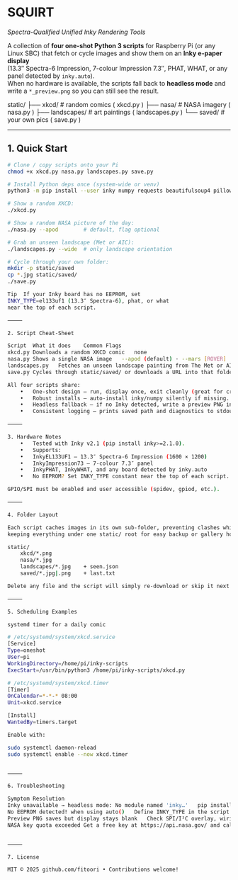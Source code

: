 # SQUIRT
*Spectra-Qualified Unified Inky Rendering Tools*

A collection of **four one-shot Python 3 scripts** for Raspberry Pi (or any Linux SBC)
that fetch or cycle images and show them on an **Inky e-paper display**  
(13.3″ Spectra-6 Impression, 7-colour Impression 7.3″, PHAT, WHAT, or any panel
detected by `inky.auto`).  
When no hardware is available, the scripts fall back to **headless mode** and
write a `*_preview.png` so you can still see the result.

static/
├── xkcd/          # random comics ( xkcd.py )
├── nasa/          # NASA imagery   ( nasa.py )
├── landscapes/    # art paintings  ( landscapes.py )
└── saved/         # your own pics  ( save.py )

---

## 1. Quick Start

```bash
# Clone / copy scripts onto your Pi
chmod +x xkcd.py nasa.py landscapes.py save.py

# Install Python deps once (system-wide or venv)
python3 -m pip install --user inky numpy requests beautifulsoup4 pillow

# Show a random XKCD:
./xkcd.py

# Show a random NASA picture of the day:
./nasa.py --apod        # default, flag optional

# Grab an unseen landscape (Met or AIC):
./landscapes.py --wide  # only landscape orientation

# Cycle through your own folder:
mkdir -p static/saved
cp *.jpg static/saved/
./save.py

Tip  If your Inky board has no EEPROM, set
INKY_TYPE=el133uf1 (13.3″ Spectra-6), phat, or what
near the top of each script.

⸻

2. Script Cheat-Sheet

Script	What it does	Common Flags
xkcd.py	Downloads a random XKCD comic	none
nasa.py	Shows a single NASA image	--apod (default) · --mars [ROVER] · --epic · --earth LAT LON [--dim] · --search "QUERY" · --key API_KEY
landscapes.py	Fetches an unseen landscape painting from The Met or AIC	--met / --aic · --wide / --tall · --reset
save.py	Cycles through static/saved/ or downloads a URL into that folder	[URL] · --folder DIR · --reset

All four scripts share:
	•	One-shot design – run, display once, exit cleanly (great for cron/systemd).
	•	Robust installs – auto-install inky/numpy silently if missing.
	•	Headless fallback – if no Inky detected, write a preview PNG instead.
	•	Consistent logging – prints saved path and diagnostics to stdout/stderr.

⸻

3. Hardware Notes
	•	Tested with Inky v2.1 (pip install inky>=2.1.0).
	•	Supports:
	•	InkyEL133UF1 – 13.3″ Spectra-6 Impression (1600 × 1200)
	•	InkyImpression73 – 7-colour 7.3″ panel
	•	InkyPHAT, InkyWHAT, and any board detected by inky.auto
	•	No EEPROM? Set INKY_TYPE constant near the top of each script.

GPIO/SPI must be enabled and user accessible (spidev, gpiod, etc.).

⸻

4. Folder Layout

Each script caches images in its own sub-folder, preventing clashes while
keeping everything under one static/ root for easy backup or gallery hosting.

static/
    xkcd/*.png
    nasa/*.jpg
    landscapes/*.jpg    + seen.json
    saved/*.jpg|.png    + last.txt

Delete any file and the script will simply re-download or skip it next time.

⸻

5. Scheduling Examples

systemd timer for a daily comic

# /etc/systemd/system/xkcd.service
[Service]
Type=oneshot
User=pi
WorkingDirectory=/home/pi/inky-scripts
ExecStart=/usr/bin/python3 /home/pi/inky-scripts/xkcd.py

# /etc/systemd/system/xkcd.timer
[Timer]
OnCalendar=*-*-* 08:00
Unit=xkcd.service

[Install]
WantedBy=timers.target

Enable with:

sudo systemctl daemon-reload
sudo systemctl enable --now xkcd.timer


⸻

6. Troubleshooting

Symptom	Resolution
Inky unavailable → headless mode: No module named 'inky…'	pip install --user inky numpy
No EEPROM detected! when using auto()	Define INKY_TYPE in the script (el133uf1, phat, what, …).
Preview PNG saves but display stays blank	Check SPI/I²C overlay, wiring, and run as a user in the gpio group.
NASA key quota exceeded	Get a free key at https://api.nasa.gov/ and call script with --key.


⸻

7. License

MIT © 2025 github.com/fitoori • Contributions welcome!

